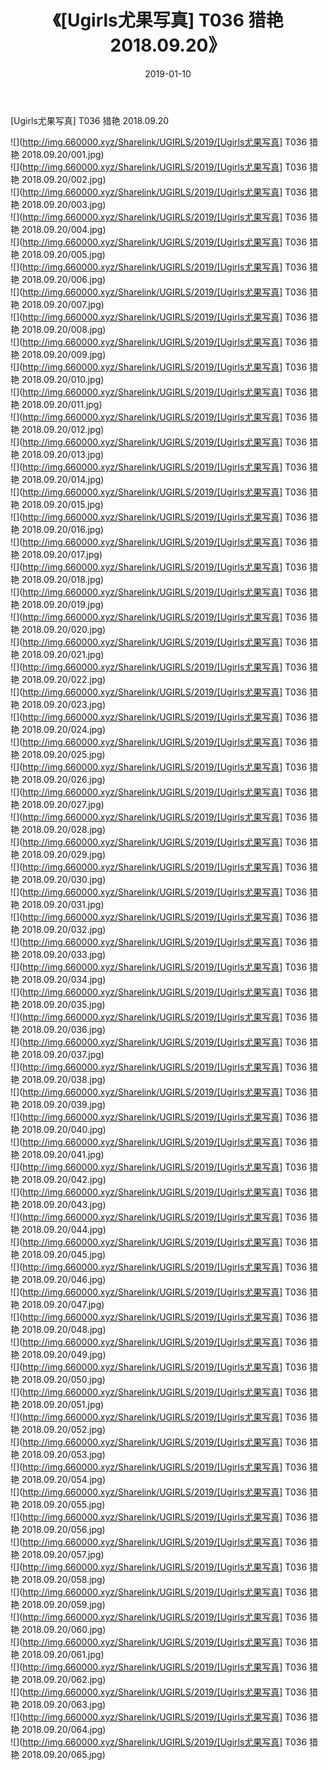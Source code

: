 ﻿---
layout: post
title:  《[Ugirls尤果写真] T036 猎艳 2018.09.20》
date:   2019-01-10
img: http://img.660000.xyz/Sharelink/UGIRLS/2019/[Ugirls尤果写真] T036 猎艳 2018.09.20/000.jpg
categories: [美女, 清纯, 唯美]
---

[Ugirls尤果写真] T036 猎艳 2018.09.20

 ![](http://img.660000.xyz/Sharelink/UGIRLS/2019/[Ugirls尤果写真] T036 猎艳 2018.09.20/001.jpg) <br>![](http://img.660000.xyz/Sharelink/UGIRLS/2019/[Ugirls尤果写真] T036 猎艳 2018.09.20/002.jpg) <br>![](http://img.660000.xyz/Sharelink/UGIRLS/2019/[Ugirls尤果写真] T036 猎艳 2018.09.20/003.jpg) <br>![](http://img.660000.xyz/Sharelink/UGIRLS/2019/[Ugirls尤果写真] T036 猎艳 2018.09.20/004.jpg) <br>![](http://img.660000.xyz/Sharelink/UGIRLS/2019/[Ugirls尤果写真] T036 猎艳 2018.09.20/005.jpg) <br>![](http://img.660000.xyz/Sharelink/UGIRLS/2019/[Ugirls尤果写真] T036 猎艳 2018.09.20/006.jpg) <br>![](http://img.660000.xyz/Sharelink/UGIRLS/2019/[Ugirls尤果写真] T036 猎艳 2018.09.20/007.jpg) <br>![](http://img.660000.xyz/Sharelink/UGIRLS/2019/[Ugirls尤果写真] T036 猎艳 2018.09.20/008.jpg) <br>![](http://img.660000.xyz/Sharelink/UGIRLS/2019/[Ugirls尤果写真] T036 猎艳 2018.09.20/009.jpg) <br>![](http://img.660000.xyz/Sharelink/UGIRLS/2019/[Ugirls尤果写真] T036 猎艳 2018.09.20/010.jpg) <br>![](http://img.660000.xyz/Sharelink/UGIRLS/2019/[Ugirls尤果写真] T036 猎艳 2018.09.20/011.jpg) <br>![](http://img.660000.xyz/Sharelink/UGIRLS/2019/[Ugirls尤果写真] T036 猎艳 2018.09.20/012.jpg) <br>![](http://img.660000.xyz/Sharelink/UGIRLS/2019/[Ugirls尤果写真] T036 猎艳 2018.09.20/013.jpg) <br>![](http://img.660000.xyz/Sharelink/UGIRLS/2019/[Ugirls尤果写真] T036 猎艳 2018.09.20/014.jpg) <br>![](http://img.660000.xyz/Sharelink/UGIRLS/2019/[Ugirls尤果写真] T036 猎艳 2018.09.20/015.jpg) <br>![](http://img.660000.xyz/Sharelink/UGIRLS/2019/[Ugirls尤果写真] T036 猎艳 2018.09.20/016.jpg) <br>![](http://img.660000.xyz/Sharelink/UGIRLS/2019/[Ugirls尤果写真] T036 猎艳 2018.09.20/017.jpg) <br>![](http://img.660000.xyz/Sharelink/UGIRLS/2019/[Ugirls尤果写真] T036 猎艳 2018.09.20/018.jpg) <br>![](http://img.660000.xyz/Sharelink/UGIRLS/2019/[Ugirls尤果写真] T036 猎艳 2018.09.20/019.jpg) <br>![](http://img.660000.xyz/Sharelink/UGIRLS/2019/[Ugirls尤果写真] T036 猎艳 2018.09.20/020.jpg) <br>![](http://img.660000.xyz/Sharelink/UGIRLS/2019/[Ugirls尤果写真] T036 猎艳 2018.09.20/021.jpg) <br>![](http://img.660000.xyz/Sharelink/UGIRLS/2019/[Ugirls尤果写真] T036 猎艳 2018.09.20/022.jpg) <br>![](http://img.660000.xyz/Sharelink/UGIRLS/2019/[Ugirls尤果写真] T036 猎艳 2018.09.20/023.jpg) <br>![](http://img.660000.xyz/Sharelink/UGIRLS/2019/[Ugirls尤果写真] T036 猎艳 2018.09.20/024.jpg) <br>![](http://img.660000.xyz/Sharelink/UGIRLS/2019/[Ugirls尤果写真] T036 猎艳 2018.09.20/025.jpg) <br>![](http://img.660000.xyz/Sharelink/UGIRLS/2019/[Ugirls尤果写真] T036 猎艳 2018.09.20/026.jpg) <br>![](http://img.660000.xyz/Sharelink/UGIRLS/2019/[Ugirls尤果写真] T036 猎艳 2018.09.20/027.jpg) <br>![](http://img.660000.xyz/Sharelink/UGIRLS/2019/[Ugirls尤果写真] T036 猎艳 2018.09.20/028.jpg) <br>![](http://img.660000.xyz/Sharelink/UGIRLS/2019/[Ugirls尤果写真] T036 猎艳 2018.09.20/029.jpg) <br>![](http://img.660000.xyz/Sharelink/UGIRLS/2019/[Ugirls尤果写真] T036 猎艳 2018.09.20/030.jpg) <br>![](http://img.660000.xyz/Sharelink/UGIRLS/2019/[Ugirls尤果写真] T036 猎艳 2018.09.20/031.jpg) <br>![](http://img.660000.xyz/Sharelink/UGIRLS/2019/[Ugirls尤果写真] T036 猎艳 2018.09.20/032.jpg) <br>![](http://img.660000.xyz/Sharelink/UGIRLS/2019/[Ugirls尤果写真] T036 猎艳 2018.09.20/033.jpg) <br>![](http://img.660000.xyz/Sharelink/UGIRLS/2019/[Ugirls尤果写真] T036 猎艳 2018.09.20/034.jpg) <br>![](http://img.660000.xyz/Sharelink/UGIRLS/2019/[Ugirls尤果写真] T036 猎艳 2018.09.20/035.jpg) <br>![](http://img.660000.xyz/Sharelink/UGIRLS/2019/[Ugirls尤果写真] T036 猎艳 2018.09.20/036.jpg) <br>![](http://img.660000.xyz/Sharelink/UGIRLS/2019/[Ugirls尤果写真] T036 猎艳 2018.09.20/037.jpg) <br>![](http://img.660000.xyz/Sharelink/UGIRLS/2019/[Ugirls尤果写真] T036 猎艳 2018.09.20/038.jpg) <br>![](http://img.660000.xyz/Sharelink/UGIRLS/2019/[Ugirls尤果写真] T036 猎艳 2018.09.20/039.jpg) <br>![](http://img.660000.xyz/Sharelink/UGIRLS/2019/[Ugirls尤果写真] T036 猎艳 2018.09.20/040.jpg) <br>![](http://img.660000.xyz/Sharelink/UGIRLS/2019/[Ugirls尤果写真] T036 猎艳 2018.09.20/041.jpg) <br>![](http://img.660000.xyz/Sharelink/UGIRLS/2019/[Ugirls尤果写真] T036 猎艳 2018.09.20/042.jpg) <br>![](http://img.660000.xyz/Sharelink/UGIRLS/2019/[Ugirls尤果写真] T036 猎艳 2018.09.20/043.jpg) <br>![](http://img.660000.xyz/Sharelink/UGIRLS/2019/[Ugirls尤果写真] T036 猎艳 2018.09.20/044.jpg) <br>![](http://img.660000.xyz/Sharelink/UGIRLS/2019/[Ugirls尤果写真] T036 猎艳 2018.09.20/045.jpg) <br>![](http://img.660000.xyz/Sharelink/UGIRLS/2019/[Ugirls尤果写真] T036 猎艳 2018.09.20/046.jpg) <br>![](http://img.660000.xyz/Sharelink/UGIRLS/2019/[Ugirls尤果写真] T036 猎艳 2018.09.20/047.jpg) <br>![](http://img.660000.xyz/Sharelink/UGIRLS/2019/[Ugirls尤果写真] T036 猎艳 2018.09.20/048.jpg) <br>![](http://img.660000.xyz/Sharelink/UGIRLS/2019/[Ugirls尤果写真] T036 猎艳 2018.09.20/049.jpg) <br>![](http://img.660000.xyz/Sharelink/UGIRLS/2019/[Ugirls尤果写真] T036 猎艳 2018.09.20/050.jpg) <br>![](http://img.660000.xyz/Sharelink/UGIRLS/2019/[Ugirls尤果写真] T036 猎艳 2018.09.20/051.jpg) <br>![](http://img.660000.xyz/Sharelink/UGIRLS/2019/[Ugirls尤果写真] T036 猎艳 2018.09.20/052.jpg) <br>![](http://img.660000.xyz/Sharelink/UGIRLS/2019/[Ugirls尤果写真] T036 猎艳 2018.09.20/053.jpg) <br>![](http://img.660000.xyz/Sharelink/UGIRLS/2019/[Ugirls尤果写真] T036 猎艳 2018.09.20/054.jpg) <br>![](http://img.660000.xyz/Sharelink/UGIRLS/2019/[Ugirls尤果写真] T036 猎艳 2018.09.20/055.jpg) <br>![](http://img.660000.xyz/Sharelink/UGIRLS/2019/[Ugirls尤果写真] T036 猎艳 2018.09.20/056.jpg) <br>![](http://img.660000.xyz/Sharelink/UGIRLS/2019/[Ugirls尤果写真] T036 猎艳 2018.09.20/057.jpg) <br>![](http://img.660000.xyz/Sharelink/UGIRLS/2019/[Ugirls尤果写真] T036 猎艳 2018.09.20/058.jpg) <br>![](http://img.660000.xyz/Sharelink/UGIRLS/2019/[Ugirls尤果写真] T036 猎艳 2018.09.20/059.jpg) <br>![](http://img.660000.xyz/Sharelink/UGIRLS/2019/[Ugirls尤果写真] T036 猎艳 2018.09.20/060.jpg) <br>![](http://img.660000.xyz/Sharelink/UGIRLS/2019/[Ugirls尤果写真] T036 猎艳 2018.09.20/061.jpg) <br>![](http://img.660000.xyz/Sharelink/UGIRLS/2019/[Ugirls尤果写真] T036 猎艳 2018.09.20/062.jpg) <br>![](http://img.660000.xyz/Sharelink/UGIRLS/2019/[Ugirls尤果写真] T036 猎艳 2018.09.20/063.jpg) <br>![](http://img.660000.xyz/Sharelink/UGIRLS/2019/[Ugirls尤果写真] T036 猎艳 2018.09.20/064.jpg) <br>![](http://img.660000.xyz/Sharelink/UGIRLS/2019/[Ugirls尤果写真] T036 猎艳 2018.09.20/065.jpg) <br>